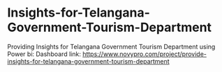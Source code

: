 # Insights-for-Telangana-Government-Tourism-Department
Providing Insights for Telangana Government Tourism Department using Power bi: Dashboard link: https://www.novypro.com/project/provide-insights-for-telangana-government-tourism-department
